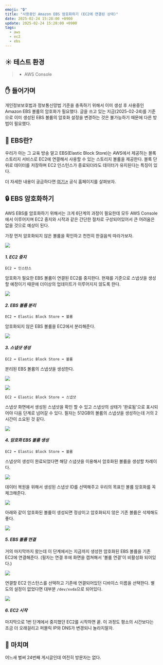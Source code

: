```yaml
---
emoji: "🔒"
title: "사용중인 Amazon EBS 암호화하기 (EC2에 연결된 상태)"
date: 2025-02-24 15:28:00 +0900
update: 2025-02-24 15:28:00 +0900
tags:
  - aws
  - ec2
  - ebs
---
```


## ☀️ 테스트 환경
> - AWS Console

## ✋ 들어가며
개인정보보호법과 정보통신망법 기준을 충족하기 위해서 이미 생성 후 사용중인 Amazon EBS 볼륨의 암호화가 필요했다.
글을 쓰고 있는 지금(2025-02-24)를 기준으로 이미 생성된 EBS 볼륨의 암호화 설정을 변경하는 것은 불가능하기 때문에 다른 방법이 필요했다.

## 🏫 EBS란?
우리가 아는 그 교육 방송 말고 EBS(Elastic Block Store)는 AWS에서 제공하는 블록 스토리지 서비스로 EC2에 연결해서 사용할 수 있는 스토리지 볼륨을 제공한다.
블록 단위로 데이터를 저장하며 EC2 인스턴스가 종료되더라도 데이터가 유지된다는 특징이 있다.

더 자세한 내용이 궁금하다면 [여기↗](https://aws.amazon.com/ko/ebs/) 공식 홈페이지를 살펴보자.

## 🔒 EBS 암호화하기
AWS EBS를 암호화하기 위해서는 크게 6단계의 과정이 필요한데 모두 AWS Console에서 이루어지며 EC2 중지와 시작과 같은 간단한 절차로 구성되어있어서 큰 어려움은 없을 것으로 예상이 된다.

가장 먼저 암호화되지 않은 볼륨을 확인하고 천천히 한걸음씩 따라가보자.

![](images/20250221_111956.png)

#### ***1. EC2 중지***
`EC2 ➡ 인스턴스`

암호화가 필요한 EBS 볼륨이 연결된 EC2를 중지한다. 현재를 기준으로 스냅샷을 생성할 예정이기 때문에 더이상의 업데이트가 이루어지지 않도록 한다.

![](images/20250221_112256.png)

#### ***2. EBS 볼륨 분리***
`EC2 ➡ Elastic Block Store ➡ 볼륨`

암호화되지 않은 EBS 볼륨을 EC2에서 분리해준다.

![](images/20250221_131037.png)

#### ***3. 스냅샷 생성***
`EC2 ➡ Elastic Block Store ➡ 볼륨`

분리된 EBS 볼륨의 스냅샷을 생성한다.

![](images/20250221_131207.png)

![](images/20250221_131350.png)

`EC2 ➡ Elastic Block Store ➡ 스냅샷`

스냅샷 화면에서 생성된 스냅샷을 확인 할 수 있고 스냅샷의 상태가 '완료됨'으로 표시되어야 다음 단계로 넘어갈 수 있다.
필자는 512GB의 볼륨의 스냅샷을 생성하는데 거의 2시간이 소요된 것 같다.

![](images/20250221_133726.png)

#### ***4. 암호화 EBS 볼륨 생성***
`EC2 ➡ Elastic Block Store ➡ 볼륨`

스냅샷의 생성이 완료되었다면 해당 스냅샷을 이용해서 암호화된 볼륨을 생성할 차례이다.

![](images/20250221_131533.png)

데이터 복원을 위해서 생성된 스냅샷 ID를 선택해주고 우리의 목표인 볼륨 암호화를 꼭 체크해준다. 

![](images/20250221_131929.png)

아래와 같이 암호화된 볼륨이 생성되면 정상이고 암호화되지 않은 기존 볼륨은 삭제해도 좋다.

![](images/20250221_151536.png)

#### ***5. EBS 볼륨 연결***

거의 마지막까지 왔는데 이 단계에서는 지금까지 생성한 암호화된 EBS 볼륨을 기존 EC2에 연결해준다.
(필자는 연결 후에 화면을 캡쳐해서 '볼륨 연결'이 비활성화 되어있다.)

![](images/20250221_151730.png)

연결할 EC2 인스턴스를 선택하고 기존에 연결되어있던 디바이스 이름을 선택한다.
별도의 설정이 없었다면 대부분 `/dev/xvda`으로 되어있다.

![](images/20250221_151921.png)

#### ***6. EC2 시작***
마지막으로 1번 단계에서 중지했던 EC2를 시작하면 끝.
이 과정도 평소의 시간보다는 조금 더 오래걸리고 퍼블릭 IP와 DNS가 변경되니 놀라지말자.


## 👋 마치며
어느새 벌써 24번째 게시글인데 여전히 방문자는 없다.